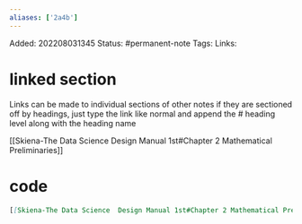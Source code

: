 ```yaml
---
aliases: ['2a4b']
---
```

Added: 202208031345
Status: #permanent-note 
Tags:
Links: 

# linked section
Links can be made to individual sections of other notes if they are sectioned off by headings, just type the link like normal and append the \# heading level along with the heading name

[[Skiena-The Data Science  Design Manual 1st#Chapter 2 Mathematical Preliminaries]]



# code
```md
[[Skiena-The Data Science  Design Manual 1st#Chapter 2 Mathematical Preliminaries]]

```